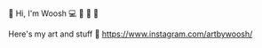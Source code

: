 👋 Hi, I'm Woosh 💻 🎸 🎹 🎨



Here's my art and stuff 🔗 https://www.instagram.com/artbywoosh/

<!---
SentimentalWoosh/SentimentalWoosh is a ✨ special ✨ repository because its `README.md` (this file) appears on your GitHub profile.
You can click the Preview link to take a look at your changes.
--->
